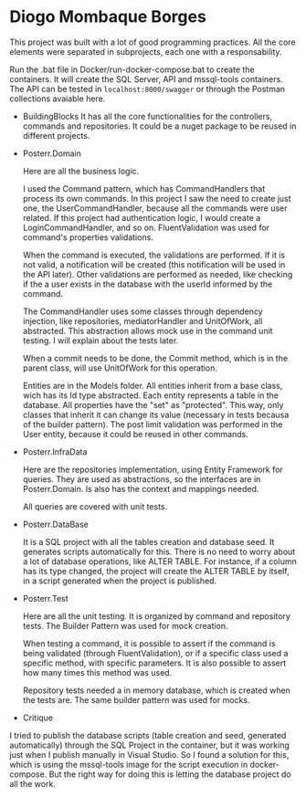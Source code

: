 # Diogo Mombaque Borges

This project was built with a lot of good programming practices. All the core elements were separated in subprojects, each one with a responsability. 

Run the .bat file in Docker/run-docker-compose.bat to create the containers. It will create the SQL Server, API and mssql-tools containers. The API can be tested in  `localhost:8000/swagger` or through the Postman collections avaiable here.

- BuildingBlocks
	It has all the core functionalities for the controllers, commands and repositories. It could be a nuget package to be reused in different projects.

- Posterr.Domain

	Here are all the business logic.
	
	I used the Command pattern, which has  CommandHandlers that process its own commands. In this project I saw the need to create just one, the UserCommandHandler, because all the commands were user related. If this project had authentication logic, I would create a LoginCommandHandler, and so on. FluentValidation was used for command's properties validations.

	When the command is executed, the validations are performed. If it is not valid, a notification will be created (this notification will be used in the API later). Other validations are performed as needed, like checking if the a user exists in the database with the userId informed by the command.
	
	The CommandHandler uses some classes through dependency injection, like repositories, mediatorHandler and UnitOfWork, all abstracted. This abstraction allows mock use in the command unit testing. I will explain about the tests later.
	
	When a commit needs to be done, the Commit method, which is in the parent class, will use UnitOfWork for this operation.
	
	Entities are in the Models folder. All entities inherit from a base class, wich has its Id type abstracted. Each entity represents a table in the database. All properties have the "set" as "protected". This way, only classes that inherit it can change its value (necessary in tests becausa of the builder pattern). The post limit validation was performed in the User entity, because it could be reused in other commands. 
	
	
- Posterr.InfraData

	Here are the repositories implementation, using Entity Framework for queries. They are used as abstractions, so the interfaces are in Posterr.Domain. Is also has the context and mappings needed.
	
	All queries are covered with unit tests.
	
- Posterr.DataBase

	It is a SQL project with all the tables creation and database seed. It generates scripts automatically for this. There is no need to worry about a lot of database operations, like ALTER TABLE. For instance, if a column has its type changed, the project will create the ALTER TABLE by itself, in a script generated when the project is published.
	
- Posterr.Test

	Here are all the unit testing. It is organized by command and repository tests. The Builder Pattern was used for mock creation. 
	
	When testing a command, it is possible to assert if the command is being validated (through FluentValidation), or if a specific class used a specific method, with specific parameters. It is also possible to assert how many times this method was used.
	
	Repository tests needed a in memory database, which is created when the tests are. The same builder pattern was used for mocks.

- Critique

I tried to publish the database scripts (table creation and seed, generated automatically) through the SQL Project in the container, but it was working just when I publish manually in Visual Studio. So I found a solution for this, which is using the mssql-tools image for the script execution in docker-compose. But the right way for doing this is letting the database project do all the work.



